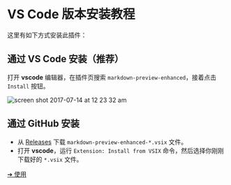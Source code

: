 # VS Code 版本安装教程

这里有如下方式安装此插件：

## 通过 VS Code 安装（推荐）

打开 **vscode** 编辑器，在插件页搜索 `markdown-preview-enhanced`，接着点击 `Install` 按钮。

![screen shot 2017-07-14 at 12 23 32 am](https://user-images.githubusercontent.com/1908863/28199365-bb03a570-682a-11e7-8f65-d7d2b258d583.png)

## 通过 GitHub 安装

- 从 [Releases](https://github.com/shd101wyy/vscode-markdown-preview-enhanced/releases) 下载 `markdown-preview-enhanced-*.vsix` 文件。
- 打开 **vscode**，运行 `Extension: Install from VSIX` 命令，然后选择你刚刚下载好的 `*.vsix` 文件。

[➔ 使用](zh-cn/usages.md)
